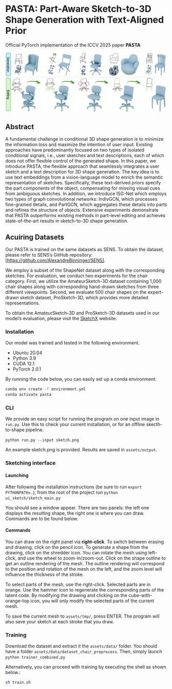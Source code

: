 # PASTA: Part-Aware Sketch-to-3D Shape Generation with Text-Aligned Prior

Official PyTorch implementation of the ICCV 2025 paper **PASTA**

![PASTA teaser](fig/teaser.png)

## Abstract
A fundamental challenge in conditional 3D shape generation is to minimize the information loss and maximize the intention of user input. Existing approaches have predominantly focused on two types of isolated conditional signals, i.e., user sketches and text descriptions, each of which does not offer flexible control of the generated shape. In this paper, we introduce PASTA, the flexible approach that seamlessly integrates a user sketch and a text description for 3D shape generation. The key idea is to use text embeddings from a vision-language model to enrich the semantic representation of sketches. Specifically, these text-derived priors specify the part components of the object, compensating for missing visual cues from ambiguous sketches. In addition, we introduce ISG-Net which employs two types of graph convolutional networks: IndivGCN, which processes fine-grained details, and PartGCN, which aggregates these details into parts and refines the structure of objects. Extensive experiments demonstrate that PASTA outperforms existing methods in part-level editing and achieves state-of-the-art results in sketch-to-3D shape generation.

## Acuiring Datasets

Our PASTA is trained on the same datasets as SENS. To obtain the dataset, please refer to SENS’s GitHub repository: [https://github.com/AlexandreBinninger/SENS].

We employ a subset of the ShapeNet dataset along with the corresponding sketches. For evaluation, we conduct two experiments for the chair category. First, we utilize the AmateurSketch-3D dataset containing 1,000 chair shapes along with corresponding hand-drawn sketches from three different viewpoints. Second, we evaluate 500 chair shapes on the expert-drawn sketch dataset, ProSketch-3D, which provides more detailed representations.

To obtain the AmateurSketch-3D and ProSketch-3D datasets used in our model’s evaluation, please visit the [SketchX](https://sketchx.eecs.qmul.ac.uk/downloads/) website.


### Installation

Our model was trained and tested in the following environment.
* Ubuntu 20.04
* Python 3.9
* CUDA 12.1
* PyTorch 2.0.1

By running the code below, you can easily set up a conda environment:

```bash
conda env create -f environment.yml
conda activate pasta
```


### CLI

We provide an easy script for running the program on one input image in `run.py`. Use this to check your current installation, or for an offline skecth-to-shape pipeline.

`python run.py --input sketch.png`

An example sketch.png is provided. Results are saved in `assets/output`.

### Sketching interface

#### Launching

After following the installation instructions (be sure to run ```export PYTHONPATH=.```), from the root of the project run
```python ui_sketch/sketch_main.py```

You should see a window appear. There are two panels: the left one displays the resulting shape, the right one is where you can draw. Commands are to be found below.

#### Commands

You can draw on the right panel via **right-click**. To switch between erasing and drawing, click on the pencil icon. To generate a shape from the drawing, click on the shredder icon. You can rotate the mesh using left-click, and use the wheel to zoom-in/zoom-out. Click on the shape outline to get an outline rendering of the mesh. The outline rendering will correspond to the position and rotation of the mesh on the left, and the zoom level will influence the thickness of the stroke.

To select parts of the mesh, use the right-click. Selected parts are in orange. Use the hammer icon to regenerate the corresponding parts of the latent code. By modifying the drawing and clicking on the cube-with-orange-top icon, you will only modify the selected parts of the current mesh.

To save the current mesh to `assets/tmp/`, press ENTER. The program will also save your sketch at each stroke that you draw.


### Training

Download the dataset and extract it the `assets/data/` folder. You should have a folder `assets/data/dataset_chair_preprocess`. Then, simply launch
```python trainer_combined.py```

Alternatively, you can proceed with training by executing the shell as shown below.:

```bash
sh train.sh
```

